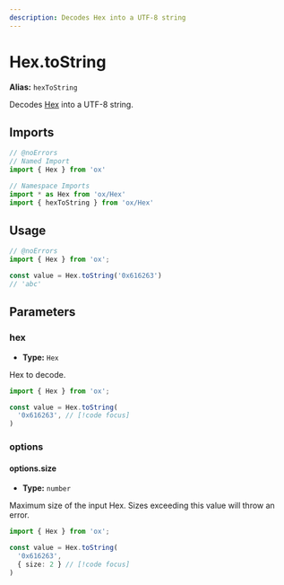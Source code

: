 ```yaml
---
description: Decodes Hex into a UTF-8 string
---
```


# Hex.toString

**Alias:** `hexToString`

Decodes [Hex](/api/hex) into a UTF-8 string.

## Imports

```ts twoslash
// @noErrors
// Named Import 
import { Hex } from 'ox'

// Namespace Imports
import * as Hex from 'ox/Hex'
import { hexToString } from 'ox/Hex'
```

## Usage

```ts twoslash
// @noErrors
import { Hex } from 'ox';

const value = Hex.toString('0x616263')
// 'abc'
```

## Parameters

### hex

- **Type:** `Hex`

Hex to decode.

```ts twoslash
import { Hex } from 'ox';

const value = Hex.toString(
  '0x616263', // [!code focus]
)
```

### options

#### options.size

- **Type:** `number`

Maximum size of the input Hex. Sizes exceeding this value will throw an error.

```ts twoslash
import { Hex } from 'ox';

const value = Hex.toString(
  '0x616263', 
  { size: 2 } // [!code focus]
)
```
